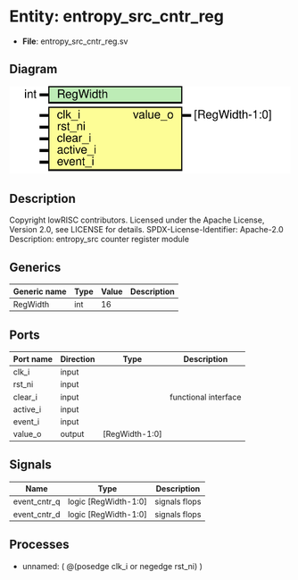 # Entity: entropy_src_cntr_reg

- **File**: entropy_src_cntr_reg.sv
## Diagram

![Diagram](entropy_src_cntr_reg.svg "Diagram")
## Description

Copyright lowRISC contributors.
 Licensed under the Apache License, Version 2.0, see LICENSE for details.
 SPDX-License-Identifier: Apache-2.0
 Description: entropy_src counter register module
 
## Generics

| Generic name | Type | Value | Description |
| ------------ | ---- | ----- | ----------- |
| RegWidth     | int  | 16    |             |
## Ports

| Port name | Direction | Type           | Description          |
| --------- | --------- | -------------- | -------------------- |
| clk_i     | input     |                |                      |
| rst_ni    | input     |                |                      |
| clear_i   | input     |                | functional interface |
| active_i  | input     |                |                      |
| event_i   | input     |                |                      |
| value_o   | output    | [RegWidth-1:0] |                      |
## Signals

| Name         | Type                 | Description    |
| ------------ | -------------------- | -------------- |
| event_cntr_q | logic [RegWidth-1:0] | signals flops  |
| event_cntr_d | logic [RegWidth-1:0] | signals flops  |
## Processes
- unnamed: ( @(posedge clk_i or negedge rst_ni) )
